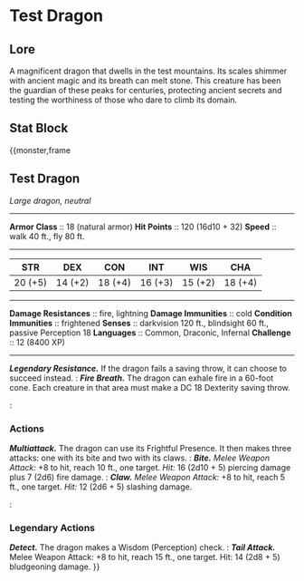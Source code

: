 <!-- Custom styling - Add to Style Editor Panel:
.phb { background-color: #f5f5dc; }
.phb { color: #2c1810; }
.phb h1, .phb h2, .phb h3 { color: #8b4513; }
-->

# Test Dragon

## Lore

A magnificent dragon that dwells in the test mountains. Its scales shimmer with ancient magic and its breath can melt stone. This creature has been the guardian of these peaks for centuries, protecting ancient secrets and testing the worthiness of those who dare to climb its domain.

## Stat Block

{{monster,frame
## Test Dragon
*Large dragon, neutral*
___
**Armor Class** :: 18 (natural armor)
**Hit Points**  :: 120 (16d10 + 32)
**Speed**       :: walk 40 ft., fly 80 ft.
___
|  STR  |  DEX  |  CON  |  INT  |  WIS  |  CHA  |
|:-----:|:-----:|:-----:|:-----:|:-----:|:-----:|
|20 (+5)|14 (+2)|18 (+4)|16 (+3)|15 (+2)|18 (+4)|
___
**Damage Resistances** :: fire, lightning
**Damage Immunities** :: cold
**Condition Immunities** :: frightened
**Senses**               :: darkvision 120 ft., blindsight 60 ft., passive Perception 18
**Languages**            :: Common, Draconic, Infernal
**Challenge**            :: 12 (8400 XP)
___
***Legendary Resistance.*** If the dragon fails a saving throw, it can choose to succeed instead.
:
***Fire Breath.*** The dragon can exhale fire in a 60-foot cone. Each creature in that area must make a DC 18 Dexterity saving throw.

:
### Actions
***Multiattack.*** The dragon can use its Frightful Presence. It then makes three attacks: one with its bite and two with its claws.
:
***Bite.*** *Melee Weapon Attack:* +8 to hit, reach 10 ft., one target. *Hit:* 16 (2d10 + 5) piercing damage plus 7 (2d6) fire damage.
:
***Claw.*** *Melee Weapon Attack:* +8 to hit, reach 5 ft., one target. *Hit:* 12 (2d6 + 5) slashing damage.

:
### Legendary Actions
***Detect.*** The dragon makes a Wisdom (Perception) check.
:
***Tail Attack.*** Melee Weapon Attack: +8 to hit, reach 15 ft., one target. Hit: 14 (2d8 + 5) bludgeoning damage.
}}